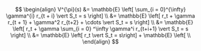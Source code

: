 $$
\begin{align}
	V^{\pi}(s) 
	&= \mathbb{E} \left[ \sum_{i = 0}^{\infty}  \gamma^{i} r_{t + i} \vert S_t = s \right] \\
	&= \mathbb{E} \left[ r_t + \gamma r_{t + 1} + \gamma^2 r_{t+2} + \cdots  \vert S_t = s \right] \\
	&= \mathbb{E} \left[ r_t + \gamma \sum_{i = 0} ^\infty \gamma^i r_{t+i+1} \vert S_t = s \right] \\
	&= \mathbb{E} \left[ r_t \vert S_t = s\right]  + \mathbb{E} \left[  \\
\end{align}
$$